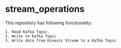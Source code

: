 # stream_operations

This repository has following functionality:

```
1. Read Kafka Topic.
2. Write to Kafka Topic
3. Write data from Kinesis Stream to a Kafka Topic
```
